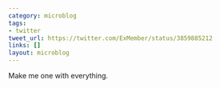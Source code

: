 ```yaml
---
category: microblog
tags:
- twitter
tweet_url: https://twitter.com/ExMember/status/3859885212
links: []
layout: microblog
---
```

Make me one with everything.
